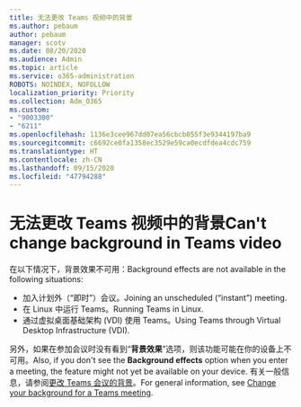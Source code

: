 ```yaml
---
title: 无法更改 Teams 视频中的背景
ms.author: pebaum
author: pebaum
manager: scotv
ms.date: 08/20/2020
ms.audience: Admin
ms.topic: article
ms.service: o365-administration
ROBOTS: NOINDEX, NOFOLLOW
localization_priority: Priority
ms.collection: Adm_O365
ms.custom:
- "9003300"
- "6211"
ms.openlocfilehash: 1136e3cee967dd07ea56cbcb055f3e9344197ba9
ms.sourcegitcommit: c6692ce0fa1358ec3529e59ca0ecdfdea4cdc759
ms.translationtype: HT
ms.contentlocale: zh-CN
ms.lasthandoff: 09/15/2020
ms.locfileid: "47794288"
---
```

# <a name="cant-change-background-in-teams-video"></a><span data-ttu-id="3783c-102">无法更改 Teams 视频中的背景</span><span class="sxs-lookup"><span data-stu-id="3783c-102">Can't change background in Teams video</span></span>

<span data-ttu-id="3783c-103">在以下情况下，背景效果不可用：</span><span class="sxs-lookup"><span data-stu-id="3783c-103">Background effects are not available in the following situations:</span></span>

- <span data-ttu-id="3783c-104">加入计划外（“即时”）会议。</span><span class="sxs-lookup"><span data-stu-id="3783c-104">Joining an unscheduled (“instant”) meeting.</span></span>
- <span data-ttu-id="3783c-105">在 Linux 中运行 Teams。</span><span class="sxs-lookup"><span data-stu-id="3783c-105">Running Teams in Linux.</span></span>
- <span data-ttu-id="3783c-106">通过虚拟桌面基础架构 (VDI) 使用 Teams。</span><span class="sxs-lookup"><span data-stu-id="3783c-106">Using Teams through Virtual Desktop Infrastructure (VDI).</span></span>

<span data-ttu-id="3783c-107">另外，如果在参加会议时没有看到“**背景效果**”选项，则该功能可能在你的设备上不可用。</span><span class="sxs-lookup"><span data-stu-id="3783c-107">Also, if you don't see the **Background effects** option when you enter a meeting, the feature might not yet be available on your device.</span></span> <span data-ttu-id="3783c-108">有关一般信息，请参阅[更改 Teams 会议的背景](https://support.microsoft.com/office/change-your-background-for-a-teams-meeting-f77a2381-443a-499d-825e-509a140f4780)。</span><span class="sxs-lookup"><span data-stu-id="3783c-108">For general information, see [Change your background for a Teams meeting](https://support.microsoft.com/office/change-your-background-for-a-teams-meeting-f77a2381-443a-499d-825e-509a140f4780).</span></span>